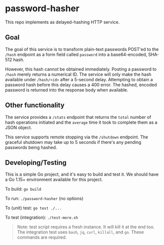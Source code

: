 # password-hasher

This repo implements as delayed-hashing HTTP service.

## Goal

The goal of this service is to transform plain-text passwords POST'ed to the 
`/hash` endpoint as a form field called `password` into a base64-encoded, 
SHA-512 hash.

However, this hash cannot be obtained immediately. Posting a password to `/hash`
merely returns a numerical ID. The service will only make the hash available
under `/hash/<id>` after a 5-second delay. Attempting to obtain a password hash
before this delay causes a 400 error. The hashed, encoded password is returned 
into the response body when available.

## Other functionality

The service provides a `/stats` endpoint that returns the `total` number of
hash operations initiated and the `average` time it took to complete them as a
JSON object.

This service supports remote stopping via the `/shutdown` endpoint. The graceful
shutdown may take up to 5 seconds if there's any pending passwords being hashed.

## Developing/Testing

This is a simple Go project, and it's easy to build and test it.
We should have a Go 1.15+ environment available for this project.

To build:
`go build`

To run:
`./password-hasher` (no options)

To (unit) test:
`go test ./...`

To test (integration):
`./test-more.sh`

> Note: test script requires a fresh instance. It will kill it at the end too.
> The integration test uses `bash`, `jq`, `curl`, `killall`, and `go`.
> These commands are required.

